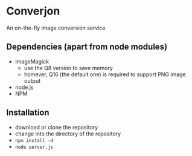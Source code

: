 Converjon
=========

An on-the-fly image conversion service

Dependencies (apart from node modules)
-
  * ImageMagick
    * use the Q8 version to save memory
    * homever, Q16 (the default one) is required to support PNG image output
  * node.js
  * NPM

Installation
-

  * download or clone the repository
  * change into the directory of the repository
  * `npm install -d`
  * `node server.js`
